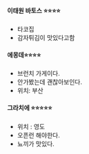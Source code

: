 #### **이태원 바토스** ⭐⭐⭐⭐
- 타코집
- 감자튀김이 맛있다고함


#### **에몽데**⭐⭐⭐⭐
- 브런치 가게이다.
- 안가봤는데 괜찮아보인다.
- 위치: 부산

#### **그라치에** ⭐⭐⭐⭐⭐
- 위치 : 영도
- 오픈런 해야한다.
- 뇨끼가 맛있다.
